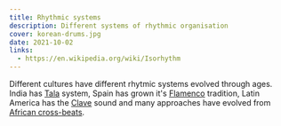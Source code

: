 ```yaml
---
title: Rhythmic systems
description: Different systems of rhythmic organisation
cover: korean-drums.jpg
date: 2021-10-02
links:
  - https://en.wikipedia.org/wiki/Isorhythm
---
```


Different cultures have different rhytmic systems evolved through ages. India has [Tala](./tala/index.md) system, Spain has grown it's [Flamenco](./flamenco/index.md) tradition, Latin America has the [Clave](./clave/index.md) sound and many approaches have evolved from [African cross-beats](./crossbeat/index.md).

<youtube-embed video="ZROR_E5bFEI" />

